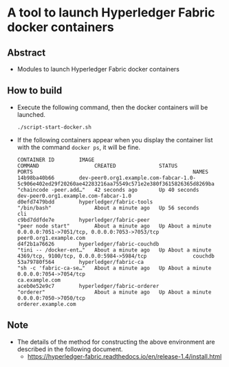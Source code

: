 <!--
 Copyright 2019-2020 Fujitsu Laboratories Ltd.
 SPDX-License-Identifier: Apache-2.0

 README.md
-->
# A tool to launch Hyperledger Fabric docker containers

## Abstract
- Modules to launch Hyperledger Fabric docker containers

## How to build
- Execute the following command, then the docker containers will be launched.
	```
	./script-start-docker.sh
	```
- If the following containers appear when you display the container list with the command `docker ps`, it will be fine.
	```
	CONTAINER ID        IMAGE                                                                                                    COMMAND                  CREATED              STATUS              PORTS                                                    NAMES
	14b98ba40b66        dev-peer0.org1.example.com-fabcar-1.0-5c906e402ed29f20260ae42283216aa75549c571e2e380f3615826365d8269ba   "chaincode -peer.add…"   42 seconds ago       Up 40 seconds                                                                dev-peer0.org1.example.com-fabcar-1.0
	d0efd7479bdd        hyperledger/fabric-tools                                                                                 "/bin/bash"              About a minute ago   Up 56 seconds                                                                cli
	c9bd7ddfde7e        hyperledger/fabric-peer                                                                                  "peer node start"        About a minute ago   Up About a minute   0.0.0.0:7051->7051/tcp, 0.0.0.0:7053->7053/tcp           peer0.org1.example.com
	d4f2b1a76626        hyperledger/fabric-couchdb                                                                               "tini -- /docker-ent…"   About a minute ago   Up About a minute   4369/tcp, 9100/tcp, 0.0.0.0:5984->5984/tcp               couchdb
	53a79780f564        hyperledger/fabric-ca                                                                                    "sh -c 'fabric-ca-se…"   About a minute ago   Up About a minute   0.0.0.0:7054->7054/tcp                                   ca.example.com
	aceb0e52e9c7        hyperledger/fabric-orderer                                                                               "orderer"                About a minute ago   Up About a minute   0.0.0.0:7050->7050/tcp                                   orderer.example.com
	```

## Note
- The details of the method for constructing the above environment are described in the following document.
	- https://hyperledger-fabric.readthedocs.io/en/release-1.4/install.html